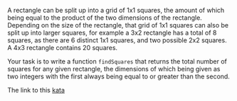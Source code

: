 A rectangle can be split up into a grid of 1x1 squares, the amount of which being equal to the product of the two dimensions of the rectangle. Depending on the size of the rectangle, that grid of 1x1 squares can also be split up into larger squares, for example a 3x2 rectangle has a total of 8 squares, as there are 6 distinct 1x1 squares, and two possible 2x2 squares. A 4x3 rectangle contains 20 squares.

Your task is to write a function `findSquares` that returns the total number of squares for any given rectangle, the dimensions of which being given as two integers with the first always being equal to or greater than the second.  

The link to this [kata](https://www.codewars.com/kata/squares-in-a-rectangle/java)
